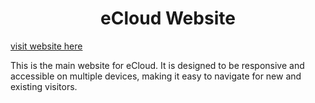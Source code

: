 
<h1 align="center">eCloud Website</h1>

[visit website here](https://mattb859.github.io/react-app-project/)


This is the main website for eCloud. It is designed to be responsive and accessible on multiple devices, making it easy to navigate for new and existing visitors.

